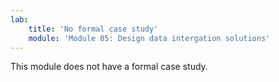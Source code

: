 ```yaml
---
lab:
    title: 'No formal case study'
    module: 'Module 05: Design data intergation solutions'
---
```

This module does not have a formal case study. 
